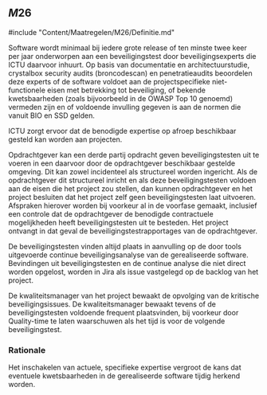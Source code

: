 ## $M26$

#include "Content/Maatregelen/M26/Definitie.md"

Software wordt minimaal bij iedere grote release of ten minste twee keer per jaar onderworpen aan een beveiligingstest door beveiligingsexperts die ICTU daarvoor inhuurt. Op basis van documentatie en architectuurstudie, crystalbox security audits (broncodescan) en penetratieaudits beoordelen deze experts of de software voldoet aan de projectspecifieke niet-functionele eisen met betrekking tot beveiliging, of bekende kwetsbaarheden (zoals bijvoorbeeld in de OWASP Top 10 genoemd) vermeden zijn en of voldoende invulling gegeven is aan de normen die vanuit BIO en SSD gelden.

ICTU zorgt ervoor dat de benodigde expertise op afroep beschikbaar gesteld kan worden aan projecten.

Opdrachtgever kan een derde partij opdracht geven beveiligingstesten uit te voeren in een daarvoor door de opdrachtgever beschikbaar gestelde omgeving. Dit kan zowel incidenteel als structureel worden ingericht. Als de opdrachtgever dit structureel inricht en als deze beveiligingstesten voldoen aan de eisen die het project zou stellen, dan kunnen opdrachtgever en het project besluiten dat het project zelf geen beveiligingstesten laat uitvoeren. Afspraken hierover worden bij voorkeur al in de voorfase gemaakt, inclusief een controle dat de opdrachtgever de benodigde contractuele mogelijkheden heeft beveiligingstesten uit te besteden. Het project ontvangt in dat geval de beveiligingstestrapportages van de opdrachtgever.

De beveiligingstesten vinden altijd plaats in aanvulling op de door tools uitgevoerde continue beveiligingsanalyse van de gerealiseerde software. Bevindingen uit beveiligingstesten en de continue analyse die niet direct worden opgelost, worden in Jira als issue vastgelegd op de backlog van het project.

De kwaliteitsmanager van het project bewaakt de opvolging van de kritische beveiligingsissues. De kwaliteitsmanager bewaakt tevens of de beveiligingstesten voldoende frequent plaatsvinden, bij voorkeur door Quality-time te laten waarschuwen als het tijd is voor de volgende beveiligingstest.

### Rationale

Het inschakelen van actuele, specifieke expertise vergroot de kans dat eventuele kwetsbaarheden in de gerealiseerde software tijdig herkend worden.

